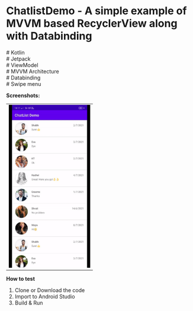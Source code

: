 # ChatlistDemo - <B>A simple example of MVVM based RecyclerView along with Databinding</B>
\# Kotlin <br/>
\# Jetpack <br/>
\# ViewModel <br/>
\# MVVM Architecture<br/>
\# Databinding<br/>
\# Swipe menu <br/>

<B> Screenshots:</B><Br/>
<table><tr>
  <td><img height="440px" width="220px" src="Screenshots/demo_gif.gif"/></td>
  </tr></table>

<B> How to test</B>
1. Clone or Download the code </br>
2. Import to Android Studio </br>
3. Build & Run</br>




